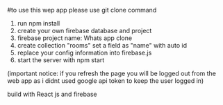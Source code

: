 #to use this wep app please use git clone command 
1. run npm install 
2. create your own firebase database and project
3. firebase project name: Whats app clone
4. create collection "rooms" set a field as "name" with auto id
5. replace your config information into firebase.js
6. start the server with npm start

(important notice: if you refresh the page you will be logged out from the web app as i didnt used google api token to keep the user logged in)

build with React js and firebase
